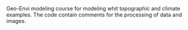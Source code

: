Geo-Envi modeling course for modeling whit topographic and climate examples. The code contain comments for the processing of data and images.  
